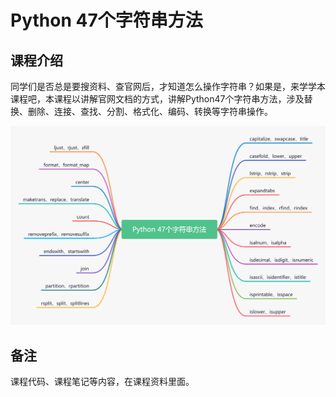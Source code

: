 # Python 47个字符串方法

## 课程介绍

同学们是否总是要搜资料、查官网后，才知道怎么操作字符串？如果是，来学学本课程吧，本课程以讲解官网文档的方式，讲解Python47个字符串方法，涉及替换、删除、连接、查找、分割、格式化、编码、转换等字符串操作。

![47个字符串方法](47个字符串方法.png)

## 备注

课程代码、课程笔记等内容，在课程资料里面。